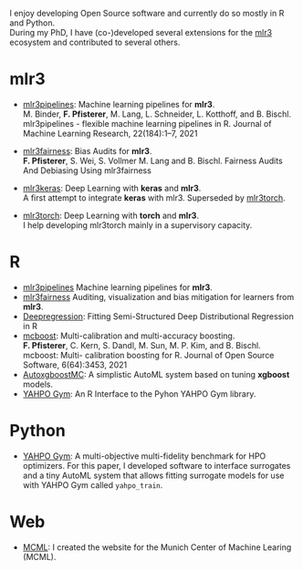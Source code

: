 I enjoy developing Open Source software and currently do so mostly in R and Python.<br>
During my PhD, I have (co-)developed several extensions for the [mlr3](https://github.com/mlr-org/mlr3) ecosystem and contributed to several others. 

# mlr3

- [mlr3pipelines](https://github.com/mlr-org/mlr3pipelines/): Machine learning pipelines for **mlr3**.<br>
    M. Binder, **F. Pfisterer**, M. Lang, L. Schneider, L. Kotthoff, and B. Bischl. mlr3pipelines - flexible machine learning pipelines in R. Journal of Machine Learning Research, 22(184):1–7, 2021
- [mlr3fairness](https://github.com/mlr-org/mlr3fairness/): Bias Audits for **mlr3**.<br>
    **F. Pfisterer**, S. Wei, S. Vollmer M. Lang and B. Bischl. Fairness Audits And Debiasing Using
    mlr3fairness
- [mlr3keras](https://github.com/mlr-org/mlr3keras/): Deep Learning with **keras** and **mlr3**.<br>
  A first attempt to integrate **keras** with mlr3. Superseded by [mlr3torch](https://github.com/mlr-org/mlr3torch).

- [mlr3torch](https://github.com/mlr-org/mlr3torch/): Deep Learning with **torch** and **mlr3**.<br>
  I help developing mlr3torch mainly in a supervisory capacity.

# R

- [mlr3pipelines](https://github.com/mlr-org/mlr3pipelines/) 
  Machine learning pipelines for **mlr3**.
- [mlr3fairness](https://github.com/mlr-org/mlr3fairness/) 
  Auditing, visualization and bias mitigation for learners from **mlr3**.
- [Deepregression](https://github.com/neural-structured-additive-learning/deepregression): Fitting Semi-Structured Deep Distributional Regression in R
- [mcboost](https://github.com/mlr-org/mcboost/): Multi-calibration and multi-accuracy boosting.<br>
    **F. Pfisterer**, C. Kern, S. Dandl, M. Sun, M. P. Kim, and B. Bischl. mcboost: Multi-
    calibration boosting for R. Journal of Open Source Software, 6(64):3453, 2021
- [AutoxgboostMC](https://github.com/ja-thomas/autoxgboostMC):
  A simplistic AutoML system based on tuning **xgboost** models.
- [YAHPO Gym](https://github.com/slds-lmu/yahpo_gym):
  An R Interface to the Pyhon YAHPO Gym library.

# Python 

- [YAHPO Gym](https://github.com/slds-lmu/yahpo_gym):
  A multi-objective multi-fidelity benchmark for HPO optimizers.
  For this paper, I developed software to interface surrogates and a tiny AutoML system that allows fitting surrogate models for use with YAHPO Gym called `yahpo_train`.


# Web

- [MCML](https://mcml.ai/): I created the website for the Munich Center of Machine Learing (MCML).